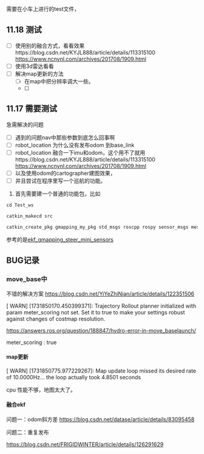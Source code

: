 需要在小车上进行的test文件，


## 11.18 测试

* [ ] 使用别的融合方式，看看效果https://blog.csdn.net/KYJL888/article/details/113315100   https://www.ncnynl.com/archives/201708/1909.html
* [ ] 使用3d雷达看看
* [ ] 解决map更新的方法
  * [ ] 在map中把分辨率调大一些。
  * [ ] 





## 11.17 需要测试

急需解决的问题

* [ ] 遇到的问题nav中那些参数到底怎么回事啊
* [ ] robot_location 为什么没有发布odom 到base_link
* [ ] robot_location  融合一下imu和odom，这个用不了就用https://blog.csdn.net/KYJL888/article/details/113315100   https://www.ncnynl.com/archives/201708/1909.html
* [ ] 以及使用odom的cartographer建图效果，
* [ ] 并且尝试在程序里写一个巡航的功能。

1. 首先需要建一个普通的功能包，比如

```python
cd Test_ws

catkin_makecd src

catkin_create_pkg gmapping_my_pkg std_msgs roscpp rospy sensor_msgs message_generation
```

参考的是[ekf_gmapping_steer_mini_sensors](Docker_noetic\neor_mini\mini_sim18_ws\src\mini_gmapping\launch\ekf_gmapping_steer_mini_sensors.launch)

## BUG记录

### move_base中

不错的解决方案
https://blog.csdn.net/YiYeZhiNian/article/details/122351506

[ WARN] [1731850170.450399371]: Trajectory Rollout planner initialized with param meter_scoring not set. Set it to true to make your settings robust against changes of costmap resolution.

https://answers.ros.org/question/188847/hydro-error-in-move_baselaunch/

meter_scoring : true

#### map更新

[ WARN] [1731850775.977229267]: Map update loop missed its desired rate of 10.0000Hz... the loop actually took 4.8501 seconds

cpu 性能不够，地图太大了。




#### 融合ekf

问题一：odom斜方差
https://blog.csdn.net/datase/article/details/83095458

问题二：重复发布

https://blog.csdn.net/FRIGIDWINTER/article/details/126291629